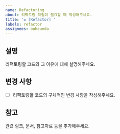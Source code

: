 ```yaml
---
name: Refactoring
about: 리팩토링 작업이 필요할 때 작성해주세요.
title: '♻️ [Refactor] '
labels: refactor
assignees: ooheunda
---
```


## 설명

리팩토링할 코드와 그 이유에 대해 설명해주세요.

## 변경 사항

- [ ] 리팩토링할 코드의 구체적인 변경 사항을 작성해주세요.

## 참고

관련 링크, 문서, 참고자료 등을 추가해주세요.
